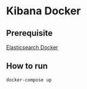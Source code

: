 # Kibana Docker

## Prerequisite

[Elasticsearch Docker](https://www.github.com/somsakra/elasticsearch)

## How to run

```
docker-compose up
```